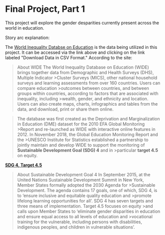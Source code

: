 # Final Project, Part 1

This project will explore the gender desparities currently present across the world in education. 

Story arc explanation:

The [World Inequality Databse on Education](https://www.education-inequalities.org/about) is the data being utilized in this project. It can be accessed via the link above and clicking on the link labeled "Download Data in CSV Format." According to the site:
>About WIDE
>The World Inequality Database on Education (WIDE) brings together data from Demographic and Health Surveys (DHS), Multiple Indicator >Cluster Surveys (MICS), other national household surveys and learning assessments from over 160 countries. Users can compare education >outcomes between countries, and between groups within countries, according to factors that are associated with inequality, including >wealth, gender, and ethnicity and location. Users can also create maps, charts, infographics and tables from the data, and download, print or share them online.

>The database was first created as the Deprivation and Marginalization in Education (DME) dataset for the 2010 EFA Global Monitoring >Report and re-launched as WIDE with interactive online features in 2012. In November 2018, the Global Education Monitoring Report and the >UNESCO Institute for Statistics established a partnership to jointly maintain and develop WIDE to support the monitoring of **Sustainable Development Goal (SDG) 4** and in >particular **target 4.5** on equity.

[**SDG 4, Target 4.5**](https://sustainabledevelopment.un.org/sdg4)
>About Sustainable Development Goal 4
>In September 2015, at the United Nations Sustainable Development Summit in New York, Member States formally adopted the 2030 Agenda for >Sustainable Development. The agenda contains 17 goals, one of which, SDG 4, is to ‘ensure inclusive and equitable quality education and >promote lifelong learning opportunities for all’. SDG 4 has seven targets and three means of implementation. Target 4.5 focuses on equity >and calls upon Member States to ‘eliminate gender disparities in education and ensure equal access to all levels of education and >vocational training for the vulnerable, including persons with disabilities, indigenous peoples, and children in vulnerable situations’.
